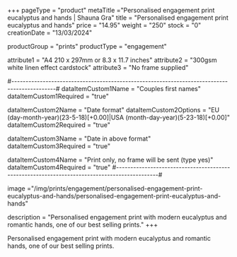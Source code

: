 +++
pageType = "product"
metaTitle ="Personalised engagement print eucalyptus and hands | Shauna Gra"
title = "Personalised engagement print eucalyptus and hands"
price = "14.95"
weight = "250" 
stock = "0"
creationDate = "13/03/2024"

productGroup = "prints"
productType = "engagement"

 
attribute1 = "A4 210 x 297mm or 8.3 x 11.7 inches" 
attribute2 = "300gsm white linen effect cardstock"
attribute3 = "No frame supplied"

#---------------------------------------------------------------------------------------------#
dataItemCustom1Name = "Couples first names"
dataItemCustom1Required = "true"

dataItemCustom2Name = "Date format"
dataItemCustom2Options = "EU (day-month-year)(23-5-18)[+0.00]|USA (month-day-year)(5-23-18)[+0.00]"
dataItemCustom2Required = "true"

dataItemCustom3Name = "Date in above format"
dataItemCustom3Required = "true"

dataItemCustom4Name = "Print only, no frame will be sent (type yes)"
dataItemCustom4Required = "true"
#---------------------------------------------------------------------------------------------#

image ="/img/prints/engagement/personalised-engagement-print-eucalyptus-and-hands/personalised-engagement-print-eucalyptus-and-hands"

description = "Personalised engagement print with modern eucalyptus and romantic hands, one of our best selling prints."
+++

Personalised engagement print with modern eucalyptus and romantic hands, one of our best selling prints.
